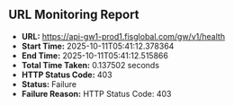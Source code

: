 ## URL Monitoring Report

- **URL:** https://api-gw1-prod1.fisglobal.com/gw/v1/health
- **Start Time:** 2025-10-11T05:41:12.378364
- **End Time:** 2025-10-11T05:41:12.515866
- **Total Time Taken:** 0.137502 seconds
- **HTTP Status Code:** 403
- **Status:** Failure
- **Failure Reason:** HTTP Status Code: 403
